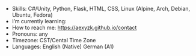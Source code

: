 - Skills: C#/Unity, Python, Flask, HTML, CSS, Linux (Alpine, Arch, Debian, Ubuntu, Fedora)
- I’m currently learning: 
- How to reach me: https://aexyzk.github.io/contact
- Pronouns: any
- Timezone: CST/Cental Time Zone
- Languages: English (Native) German (A1)
